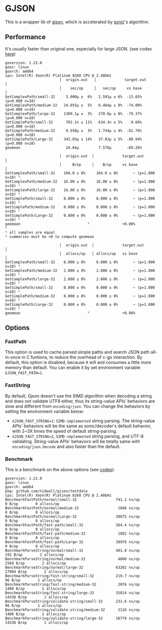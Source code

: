 # GJSON
This is a wrapper lib of [gjson](https://github.com/tidwall/gjson), which is accelerated by [sonic](https://github.com/bytedance/sonic)'s algorithm.

## Performance
It's usually faster than original one, especially for large JSON. (see codes [here](testdata/gjson_timing_test.go))
```
goversion: 1.22.0
goos: linux
goarch: amd64
cpu: Intel(R) Xeon(R) Platinum 8260 CPU @ 2.40GHz
                         │  origin.out   │             target.out              │
                         │    sec/op     │   sec/op     vs base                │
GetComplexPath/small-32     3.000µ ±  6%   2.591µ ± 6%  -13.65% (p=0.000 n=10)
GetComplexPath/medium-32   24.855µ ±  5%   6.464µ ± 8%  -74.00% (p=0.000 n=10)
GetComplexPath/large-32    1309.1µ ±  3%   270.0µ ± 8%  -79.37% (p=0.000 n=10)
GetSimplePath/small-32      702.1n ± 11%   634.3n ± 5%   -9.66% (p=0.000 n=10)
GetSimplePath/medium-32     9.558µ ±  3%   1.744µ ± 4%  -81.76% (p=0.000 n=10)
GetSimplePath/Large-32     342.03µ ± 14%   37.83µ ± 5%  -88.94% (p=0.000 n=10)
geomean                     24.64µ         7.576µ       -69.26%

                         │  origin.out  │             target.out              │
                         │     B/op     │    B/op     vs base                 │
GetComplexPath/small-32    104.0 ± 0%     104.0 ± 0%       ~ (p=1.000 n=10) ¹
GetComplexPath/medium-32   16.00 ± 0%     16.00 ± 0%       ~ (p=1.000 n=10) ¹
GetComplexPath/large-32    16.00 ± 0%     16.00 ± 0%       ~ (p=1.000 n=10) ¹
GetSimplePath/small-32     0.000 ± 0%     0.000 ± 0%       ~ (p=1.000 n=10) ¹
GetSimplePath/medium-32    0.000 ± 0%     0.000 ± 0%       ~ (p=1.000 n=10) ¹
GetSimplePath/Large-32     0.000 ± 0%     0.000 ± 0%       ~ (p=1.000 n=10) ¹
geomean                               ²               +0.00%                ²
¹ all samples are equal
² summaries must be >0 to compute geomean

                         │  origin.out  │             target.out              │
                         │  allocs/op   │ allocs/op   vs base                 │
GetComplexPath/small-32    6.000 ± 0%     6.000 ± 0%       ~ (p=1.000 n=10) ¹
GetComplexPath/medium-32   2.000 ± 0%     2.000 ± 0%       ~ (p=1.000 n=10) ¹
GetComplexPath/large-32    2.000 ± 0%     2.000 ± 0%       ~ (p=1.000 n=10) ¹
GetSimplePath/small-32     0.000 ± 0%     0.000 ± 0%       ~ (p=1.000 n=10) ¹
GetSimplePath/medium-32    0.000 ± 0%     0.000 ± 0%       ~ (p=1.000 n=10) ¹
GetSimplePath/Large-32     0.000 ± 0%     0.000 ± 0%       ~ (p=1.000 n=10) ¹
geomean                               ²               +0.00%       
```


## Options

### FastPath

This option is used to cache parsed simple paths and search JSON path all-in-once in C funtions, to reduce the overhead of c-go interaction. By default, this option is disabled, because it will and consumes a little more memory than default. You can enable it by set environment variable `GJSON_FAST_PATH=1`.

### FastString

By default, Gjson doesn't use the SIMD algorithm when decoding a string and does not validate UTF8 either, thus its string-value APIs' behaviors are slow and different from `encoding/json`. You can change the behaviors by setting the environment variable below:

- `GJSON_FAST_STRING=1`: `SIMD-implemented` string parsing. The string-value APIs' behaviors will be the same as sonic/decoder's default behavior, with 2~3X times the speed of default string-parsing.
- `GJSON_FAST_STRING=2`, `SIMD-implemented` string parsing, and UTF-8 validating. String-value APIs' behaviors will be totally same with `encoding/json.Decode` and also faster than the default.

### Benchmark

This is a benchmark on the above options (see [codes](testdata/gjson_timing_test.go)):

```
goversion: 1.22.0
goos: linux
goarch: amd64
pkg: github.com/tidwall/gjson/testdata
cpu: Intel(R) Xeon(R) Platinum 8260 CPU @ 2.40GHz
BenchmarkFastPath/normal/small-32                  741.1 ns/op        0 B/op        0 allocs/op
BenchmarkFastPath/normal/medium-32                  1846 ns/op        0 B/op        0 allocs/op
BenchmarkFastPath/normal/Large-32                  38675 ns/op        0 B/op        0 allocs/op
BenchmarkFastPath/fast-path/small-32               364.4 ns/op        0 B/op        0 allocs/op
BenchmarkFastPath/fast-path/medium-32               1662 ns/op        0 B/op        0 allocs/op
BenchmarkFastPath/fast-path/Large-32               38976 ns/op        0 B/op        0 allocs/op
BenchmarkParseString/normal/small-32               401.8 ns/op      192 B/op        2 allocs/op
BenchmarkParseString/normal/medium-32               4600 ns/op     2560 B/op        2 allocs/op
BenchmarkParseString/normal/large-32               63202 ns/op    27904 B/op        2 allocs/op
BenchmarkParseString/fast-string/small-32          219.7 ns/op       96 B/op        1 allocs/op
BenchmarkParseString/fast-string/medium-32          2076 ns/op     1408 B/op        1 allocs/op
BenchmarkParseString/fast-string/large-32          15814 ns/op    14336 B/op        1 allocs/op
BenchmarkParseString/validate-string/small-32      231.6 ns/op       96 B/op        1 allocs/op
BenchmarkParseString/validate-string/medium-32      2116 ns/op     1408 B/op        1 allocs/op
BenchmarkParseString/validate-string/large-32      16779 ns/op    14336 B/op        1 allocs/op
```
